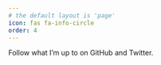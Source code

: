 ```yaml
---
# the default layout is 'page'
icon: fas fa-info-circle
order: 4
---
```


Follow what I’m up to on GitHub and Twitter.